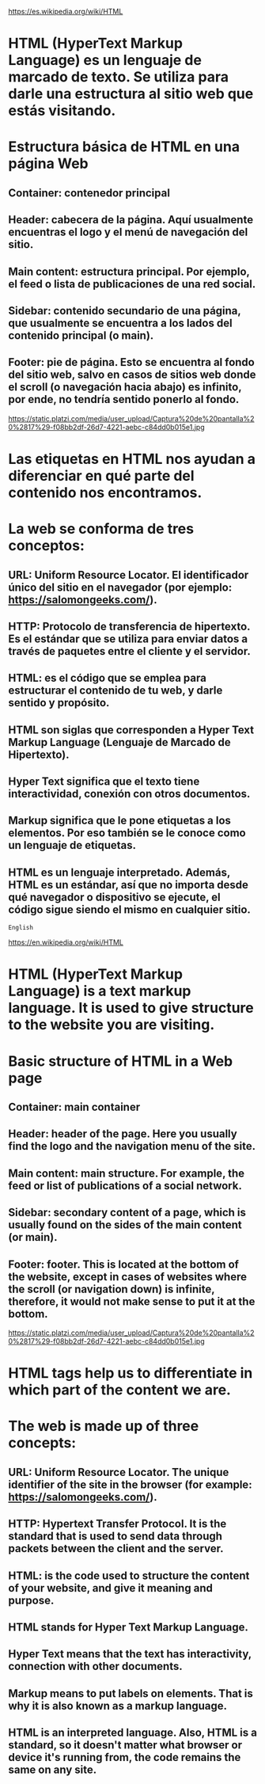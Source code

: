 
https://es.wikipedia.org/wiki/HTML

# HTML (HyperText Markup Language) es un lenguaje de marcado de texto. Se utiliza para darle una estructura al sitio web que estás visitando.

# Estructura básica de HTML en una página Web
## Container: contenedor principal
## Header: cabecera de la página. Aquí usualmente encuentras el logo y el menú de navegación del sitio.
## Main content: estructura principal. Por ejemplo, el feed o lista de publicaciones de una red social.
## Sidebar: contenido secundario de una página, que usualmente se encuentra a los lados del contenido principal (o main).
## Footer: pie de página. Esto se encuentra al fondo del sitio web, salvo en casos de sitios web donde el scroll (o navegación hacia abajo) es infinito, por ende, no tendría sentido ponerlo al fondo.

https://static.platzi.com/media/user_upload/Captura%20de%20pantalla%20%2817%29-f08bb2df-26d7-4221-aebc-c84dd0b015e1.jpg

# Las etiquetas en HTML nos ayudan a diferenciar en qué parte del contenido nos encontramos.

# La web se conforma de tres conceptos:

## URL: Uniform Resource Locator. El identificador único del sitio en el navegador (por ejemplo: https://salomongeeks.com/).
## HTTP: Protocolo de transferencia de hipertexto. Es el estándar que se utiliza para enviar datos a través de paquetes entre el cliente y el servidor.
## HTML: es el código que se emplea para estructurar el contenido de tu web, y darle sentido y propósito.
## HTML son siglas que corresponden a Hyper Text Markup Language (Lenguaje de Marcado de Hipertexto).

## Hyper Text significa que el texto tiene interactividad, conexión con otros documentos.
## Markup significa que le pone etiquetas a los elementos. Por eso también se le conoce como un lenguaje de etiquetas.
## HTML es un lenguaje interpretado. Además, HTML es un estándar, así que no importa desde qué navegador o dispositivo se ejecute, el código sigue siendo el mismo en cualquier sitio.

`English`

https://en.wikipedia.org/wiki/HTML

# HTML (HyperText Markup Language) is a text markup language. It is used to give structure to the website you are visiting.

# Basic structure of HTML in a Web page
## Container: main container
## Header: header of the page. Here you usually find the logo and the navigation menu of the site.
## Main content: main structure. For example, the feed or list of publications of a social network.
## Sidebar: secondary content of a page, which is usually found on the sides of the main content (or main).
## Footer: footer. This is located at the bottom of the website, except in cases of websites where the scroll (or navigation down) is infinite, therefore, it would not make sense to put it at the bottom.

https://static.platzi.com/media/user_upload/Captura%20de%20pantalla%20%2817%29-f08bb2df-26d7-4221-aebc-c84dd0b015e1.jpg

# HTML tags help us to differentiate in which part of the content we are.

# The web is made up of three concepts:

## URL: Uniform Resource Locator. The unique identifier of the site in the browser (for example: https://salomongeeks.com/).
## HTTP: Hypertext Transfer Protocol. It is the standard that is used to send data through packets between the client and the server.
## HTML: is the code used to structure the content of your website, and give it meaning and purpose.
## HTML stands for Hyper Text Markup Language.

## Hyper Text means that the text has interactivity, connection with other documents.
## Markup means to put labels on elements. That is why it is also known as a markup language.
## HTML is an interpreted language. Also, HTML is a standard, so it doesn't matter what browser or device it's running from, the code remains the same on any site.